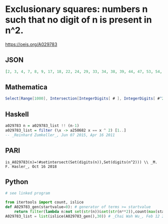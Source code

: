 # Exclusionary squares: numbers n such that no digit of n is present in n^2\.
https://oeis.org/A029783
## JSON
```JSON
[2, 3, 4, 7, 8, 9, 17, 18, 22, 24, 29, 33, 34, 38, 39, 44, 47, 53, 54, 57, 58, 59, 62, 67, 72, 77, 79, 84, 88, 92, 94, 144, 157, 158, 173, 187, 188, 192, 194, 209, 212, 224, 237, 238, 244, 247, 253, 257, 259, 307, 313, 314, 333, 334, 338, 349, 353, 359]
```
## Mathematica
```Mathematica
Select[Range[1000], Intersection[IntegerDigits[ # ], IntegerDigits[ #^2]] == {} &] (* _Tanya Khovanova_, Dec 25 2006 *)
```
## Haskell
```Haskell
a029783 n = a029783_list !! (n-1)
a029783_list = filter (\x -> a258682 x == x ^ 2) [1..]
-- _Reinhard Zumkeller_, Jun 07 2015, Apr 16 2011
```
## PARI
```PARI
is_A029783(n)=!#setintersect(Set(digits(n)),Set(digits(n^2))) \\ _M. F. Hasler_, Oct 16 2018
```
## Python
```Python
# see linked program
```
```Python
from itertools import count, islice
def A029783_gen(startvalue=0): # generator of terms >= startvalue
    return filter(lambda n:not set(str(n))&set(str(n**2)),count(max(startvalue,0)))
A029783_list = list(islice(A029783_gen(),30)) # _Chai Wah Wu_, Feb 12 2023
```
